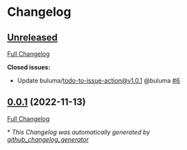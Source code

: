 # Changelog

## [Unreleased](https://github.com/buluma/ansible-role-envoy/tree/HEAD)

[Full Changelog](https://github.com/buluma/ansible-role-envoy/compare/0.0.1...HEAD)

**Closed issues:**

- Update buluma/todo-to-issue-action@v1.0.1 @buluma [\#6](https://github.com/buluma/ansible-role-envoy/issues/6)

## [0.0.1](https://github.com/buluma/ansible-role-envoy/tree/0.0.1) (2022-11-13)

[Full Changelog](https://github.com/buluma/ansible-role-envoy/compare/3c0532096925a38a805ace93ceb06264383fcdee...0.0.1)



\* *This Changelog was automatically generated by [github_changelog_generator](https://github.com/github-changelog-generator/github-changelog-generator)*
